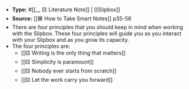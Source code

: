 - **Type:** #[[__ 🟨 Literature Note]] |  [[Slipbox]]
- **Source:** [[🟦 How to Take Smart Notes]] p35-56
- There are four principles that you should keep in mind when working with the Slipbox. These four principles will guide you as you interact with your Slipbox and as you grow its capacity.
- The four principles are:
    - [[🟨 Writing is the only thing that matters]]
    - [[🟨 Simplicity is paramount]]
    - [[🟨 Nobody ever starts from scratch]]
    - [[🟨 Let the work carry you forward]]

